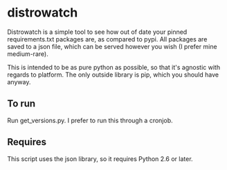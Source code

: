 distrowatch
===========

Distrowatch is a simple tool to see how out of date your pinned requirements.txt
packages are, as compared to pypi. All packages are saved to a json file, which 
can be served however you wish (I prefer mine medium-rare).

This is intended to be as pure python as possible, so that it's agnostic with 
regards to platform. The only outside library is pip, which you should have 
anyway.

To run
------

Run get_versions.py. I prefer to run this through a cronjob.

Requires
--------

This script uses the json library, so it requires Python 2.6 or later.

